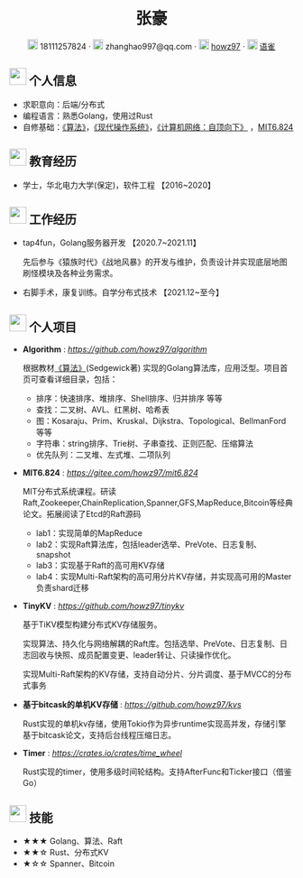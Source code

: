  <center>
     <h1>张豪</h1>
     <div>
         <span>
             <img src="assets/phone-solid.svg" width="18px">
             18111257824
         </span>
         ·
         <span>
             <img src="assets/envelope-solid.svg" width="18px">
             zhanghao997@qq.com
         </span>
         ·
         <span>
             <img src="assets/github-brands.svg" width="18px">
             <a href="https://github.com/howz97">howz97</a>
         </span>
         ·
         <span>
             <img src="assets/rss-solid.svg" width="18px">
             <a href="https://www.yuque.com/howz97">语雀</a>
         </span>
     </div>
 </center>

 ## <img src="assets/info-circle-solid.svg" width="30px"> 个人信息 

 - 求职意向：后端/分布式
 - 编程语言：熟悉Golang，使用过Rust
 - 自修基础：[《算法》](https://book.douban.com/subject/19952400/)，[《现代操作系统》](https://book.douban.com/subject/27096665/)，[《计算机网络：自顶向下》](https://book.douban.com/subject/30280001/)  ，[MIT6.824](https://pdos.csail.mit.edu/6.824/schedule.html)

## <img src="assets/graduation-cap-solid.svg" width="30px"> 教育经历

- 学士，华北电力大学(保定)，软件工程 【2016~2020】

## <img src="assets/briefcase-solid.svg" width="30px"> 工作经历

- tap4fun，Golang服务器开发 【2020.7~2021.11】

   先后参与《猿族时代》《战地风暴》的开发与维护，负责设计并实现底层地图刷怪模块及各种业务需求。

- 右脚手术，康复训练。自学分布式技术 【2021.12~至今】

## <img src="assets/project-diagram-solid.svg" width="30px"> 个人项目

- **Algorithm** : *https://github.com/howz97/algorithm*

  根据教材[《算法》](https://book.douban.com/subject/19952400/)(Sedgewick著) 实现的Golang算法库，应用泛型。项目首页可查看详细目录，包括：
  - 排序：快速排序、堆排序、Shell排序、归并排序 等等
  - 查找：二叉树、AVL、红黑树、哈希表
  - 图：Kosaraju、Prim、Kruskal、Dijkstra、Topological、BellmanFord 等等
  - 字符串：string排序、Trie树、子串查找、正则匹配、压缩算法
  - 优先队列：二叉堆、左式堆、二项队列

- **MIT6.824** : *https://gitee.com/howz97/mit6.824*

  MIT分布式系统课程。研读Raft,Zookeeper,ChainReplication,Spanner,GFS,MapReduce,Bitcoin等经典论文。拓展阅读了Etcd的Raft源码
  - lab1：实现简单的MapReduce
  - lab2：实现Raft算法库，包括leader选举、PreVote、日志复制、snapshot
  - lab3：实现基于Raft的高可用KV存储
  - lab4：实现Multi-Raft架构的高可用分片KV存储，并实现高可用的Master负责shard迁移

- **TinyKV** : *https://github.com/howz97/tinykv*

  基于TiKV模型构建分布式KV存储服务。
  
  实现算法、持久化与网络解耦的Raft库。包括选举、PreVote、日志复制、日志回收与快照、成员配置变更、leader转让、只读操作优化。
  
  实现Multi-Raft架构的KV存储，支持自动分片、分片调度、基于MVCC的分布式事务

- **基于bitcask的单机KV存储** : *https://github.com/howz97/kvs*
  
  Rust实现的单机kv存储，使用Tokio作为异步runtime实现高并发，存储引擎基于bitcask论文，支持后台线程压缩日志。

- **Timer** : *https://crates.io/crates/time_wheel*
  
  Rust实现的timer，使用多级时间轮结构。支持AfterFunc和Ticker接口（借鉴Go）

## <img src="assets/tools-solid.svg" width="30px"> 技能

- ★★★ Golang、算法、Raft
- ★★☆ Rust、分布式KV
- ★☆☆ Spanner、Bitcoin